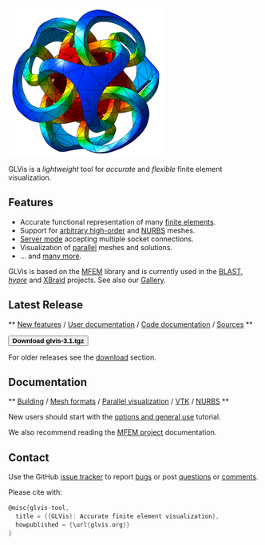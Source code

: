 <div class="col-md-6" markdown="1">

[![GLVis logo](img/logo-300.png)](gallery.md)

GLVis is a _lightweight_ tool for _accurate_ and _flexible_ finite element visualization.

## Features

 * Accurate functional representation of many [finite elements](http://mfem.org/features/#higher-order-finite-element-spaces).
 * Support for [arbitrary high-order](mesh-formats.md#curvilinear-and-more-general-meshes) and [NURBS](nurbs.md) meshes.
 * [Server mode](options-and-use.md#server-mode) accepting multiple socket connections.
 * Visualization of [parallel](parallel-visualization.md) meshes and solutions.
 * ... and [many more](features.md).

GLVis is based on the [MFEM](http://mfem.org) library and is currently used in the [BLAST](http://www.llnl.gov/casc/blast), _[hypre](http://www.llnl.gov/casc/hypre)_ and [XBraid](http://www.llnl.gov/casc/xbraid) projects. See also our [Gallery](gallery.md).

</div><div class="col-md-6" markdown="1">

## Latest Release

**
[New features](https://raw.githubusercontent.com/glvis/glvis/master/CHANGELOG)
/ [User documentation](https://raw.githubusercontent.com/glvis/glvis/master/README)
/ [Code documentation](http://glvis.github.io/doxygen/html/index.html)
/ [Sources](https://github.com/glvis/glvis)
**

[<button type="button" class="btn btn-success">
**Download glvis-3.1.tgz**
</button>](http://goo.gl/gQZuu9)

For older releases see the [download](download.md) section.

## Documentation

**
[Building](building.md)
/ [Mesh formats](mesh-formats.md)
/ [Parallel visualization](parallel-visualization.md)
/ [VTK](curvilinear-vtk-meshes.md)
/ [NURBS](nurbs.md)
**

New users should start with the [options and general use](options-and-use.md) tutorial.

We also recommend reading the [MFEM project](http://mfem.org) documentation.

## Contact

Use the GitHub [issue tracker](https://github.com/glvis/glvis/issues)
to report [bugs](https://github.com/glvis/glvis/issues/new?labels=bug)
or post [questions](https://github.com/glvis/glvis/issues/new?labels=question)
or [comments](https://github.com/glvis/glvis/issues/new?labels=comment).

Please cite with:
```c
@misc{glvis-tool,
  title = {{GLVis}: Accurate finite element visualization},
  howpublished = {\url{glvis.org}}
}
```


</div>

<div class="col-md-12"></div>
